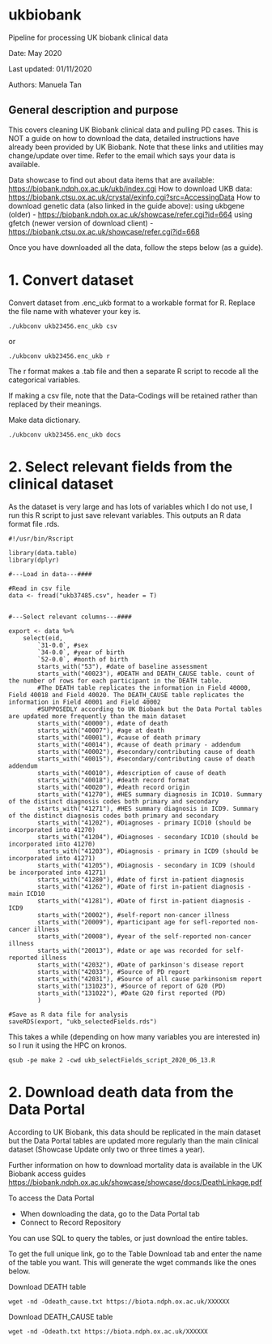 # ukbiobank
Pipeline for processing UK biobank clinical data

Date: May 2020

Last updated: 01/11/2020

Authors: Manuela Tan

## General description and purpose

This covers cleaning UK Biobank clinical data and pulling PD cases. This is NOT a guide on how to download the data, detailed instructions have already been provided by UK Biobank. Note that these links and utilities may change/update over time. Refer to the email which says your data is available.

Data showcase to find out about data items that are available: https://biobank.ndph.ox.ac.uk/ukb/index.cgi
How to download UKB data: https://biobank.ctsu.ox.ac.uk/crystal/exinfo.cgi?src=AccessingData
How to download genetic data (also linked in the guide above): 
using ukbgene (older) - https://biobank.ndph.ox.ac.uk/showcase/refer.cgi?id=664
using gfetch (newer version of download client) - https://biobank.ctsu.ox.ac.uk/showcase/refer.cgi?id=668

Once you have downloaded all the data, follow the steps below (as a guide).


# 1. Convert dataset

Convert dataset from .enc_ukb format to a workable format for R. Replace the file name with whatever your key is.

```
./ukbconv ukb23456.enc_ukb csv
```
or

```
./ukbconv ukb23456.enc_ukb r
```
The r format makes a .tab file and then a separate R script to recode all the categorical variables.

If making a csv file, note that the Data-Codings will be retained rather than replaced by their meanings.


Make data dictionary.
```
./ukbconv ukb23456.enc_ukb docs
```


# 2. Select relevant fields from the clinical dataset

As the dataset is very large and has lots of variables which I do not use, I run this R script to just save relevant variables. This outputs an R data format file .rds.

```
#!/usr/bin/Rscript

library(data.table)
library(dplyr)

#---Load in data---####

#Read in csv file
data <- fread("ukb37485.csv", header = T)


#---Select relevant columns---####

export <- data %>%
	select(eid, 
		`31-0.0`, #sex
		`34-0.0`, #year of birth
		`52-0.0`, #month of birth
		starts_with("53"), #date of baseline assessment
		starts_with("40023"), #DEATH and DEATH_CAUSE table. count of the number of rows for each participant in the DEATH table.
		#The DEATH table replicates the information in Field 40000, Field 40018 and Field 40020. The DEATH_CAUSE table replicates the information in Field 40001 and Field 40002
		#SUPPOSEDLY according to UK Biobank but the Data Portal tables are updated more frequently than the main dataset 
		starts_with("40000"), #date of death
		starts_with("40007"), #age at death
		starts_with("40001"), #cause of death primary
		starts_with("40014"), #cause of death primary - addendum
		starts_with("40002"), #secondary/contributing cause of death
		starts_with("40015"), #secondary/contributing cause of death addendum
		starts_with("40010"), #description of cause of death
		starts_with("40018"), #death record format
		starts_with("40020"), #death record origin
		starts_with("41270"), #HES summary diagnosis in ICD10. Summary of the distinct diagnosis codes both primary and secondary
		starts_with("41271"), #HES summary diagnosis in ICD9. Summary of the distinct diagnosis codes both primary and secondary
		starts_with("41202"), #Diagnoses - primary ICD10 (should be incorporated into 41270)
		starts_with("41204"), #Diagnoses - secondary ICD10 (should be incorporated into 41270)
		starts_with("41203"), #Diagnosis - primary in ICD9 (should be incorporated into 41271)
		starts_with("41205"), #Diagnosis - secondary in ICD9 (should be incorporated into 41271)
		starts_with("41280"), #date of first in-patient diagnosis
		starts_with("41262"), #Date of first in-patient diagnosis - main ICD10
		starts_with("41281"), #Date of first in-patient diagnosis - ICD9
		starts_with("20002"), #self-report non-cancer illness
		starts_with("20009"), #participant age for sefl-reported non-cancer illness
		starts_with("20008"), #year of the self-reported non-cancer illness
		starts_with("20013"), #date or age was recorded for self-reported illness
		starts_with("42032"), #Date of parkinson's disease report
		starts_with("42033"), #Source of PD report
		starts_with("42031"), #Source of all cause parkinsonism report
		starts_with("131023"), #Source of report of G20 (PD)
		starts_with("131022"), #Date G20 first reported (PD)
		)

#Save as R data file for analysis
saveRDS(export, "ukb_selectedFields.rds")
```

This takes a while (depending on how many variables you are interested in) so I run it using the HPC on kronos. 
```
qsub -pe make 2 -cwd ukb_selectFields_script_2020_06_13.R
```

# 2. Download death data from the Data Portal
According to UK Biobank, this data should be replicated in the main dataset but the Data Portal tables are updated more regularly than the main clinical dataset (Showcase Update only two or three times a year).

Further information on how to download mortality data is available in the UK Biobank access guides
https://biobank.ndph.ox.ac.uk/showcase/showcase/docs/DeathLinkage.pdf

To access the Data Portal
* When downloading the data, go to the Data Portal tab 
* Connect to Record Repository

You can use SQL to query the tables, or just download the entire tables.

To get the full unique link, go to the Table Download tab and enter the name of the table you want. This will generate the wget commands like the ones below.

Download DEATH table
```
wget -nd -Odeath_cause.txt https://biota.ndph.ox.ac.uk/XXXXXX
```

Download DEATH_CAUSE table
```
wget -nd -Odeath.txt https://biota.ndph.ox.ac.uk/XXXXXX
```

